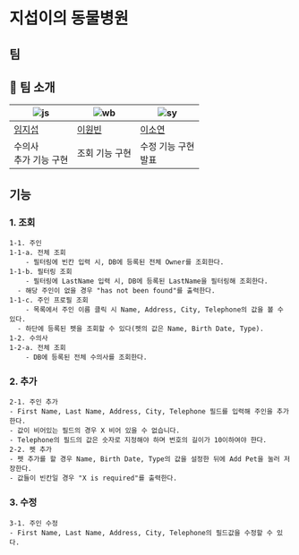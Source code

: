 # 지섭이의 동물병원
## 팀
## 👥 팀 소개
| ![js](https://avatars.githubusercontent.com/u/140247789?v=4)| ![wb](https://avatars.githubusercontent.com/u/128762057?v=4) | ![sy](https://avatars.githubusercontent.com/u/87513664?v=4) |
|--------------------------------------|---------------------------------------|------------------------------------|
| [임지섭](https://github.com/icebear0111)| [이원빈](https://github.com/Lwonbin) | [이소연](https://github.com/reed426) |
|수의사<br>추가 기능 구현<br> |조회 기능 구현<br> |수정 기능 구현 <br> 발표 |


## 기능

### 1. 조회
	1-1. 주인
	1-1-a. 전체 조회
    	- 필터링에 빈칸 입력 시, DB에 등록된 전체 Owner를 조회한다.
    1-1-b. 필터링 조회
    	- 필터링에 LastName 입력 시, DB에 등록된 LastName을 필터링해 조회한다.
      - 해당 주인이 없을 경우 "has not been found"를 출력한다.
    1-1-c. 주인 프로필 조회
    	- 목록에서 주인 이름 클릭 시 Name, Address, City, Telephone의 값을 볼 수 있다.
      - 하단에 등록된 펫을 조회할 수 있다(펫의 값은 Name, Birth Date, Type).
  	1-2. 수의사
  	1-2-a. 전체 조회
    	- DB에 등록된 전체 수의사를 조회한다.

### 2. 추가
	2-1. 주인 추가
  	- First Name, Last Name, Address, City, Telephone 필드를 입력해 주인을 추가한다.
    - 값이 비어있는 필드의 경우 X 비어 있을 수 없습니다.
    - Telephone의 필드의 값은 숫자로 지정해야 하며 번호의 길이가 10이하여야 한다.
  	2-2. 펫 추가
  	- 펫 추가를 할 경우 Name, Birth Date, Type의 값을 설정한 뒤에 Add Pet을 눌러 저장한다.
    - 값들이 빈칸일 경우 "X is required"를 출력한다.
    
    
		
### 3. 수정
	3-1. 주인 수정
  	- First Name, Last Name, Address, City, Telephone의 필드값을 수정할 수 있다.
	
